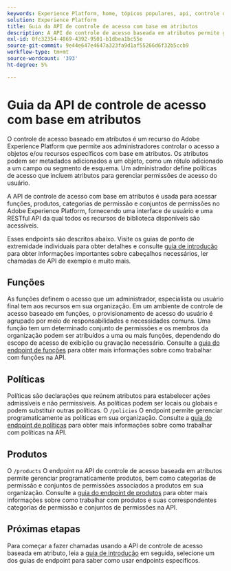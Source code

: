 ```yaml
---
keywords: Experience Platform, home, tópicos populares, api, controle de acesso baseado em atributos, Controle de acesso baseado em atributos
solution: Experience Platform
title: Guia da API de controle de acesso com base em atributos
description: A API de controle de acesso baseada em atributos permite gerenciar programaticamente funções e políticas no Adobe Experience Platform. Siga este manual para saber como executar operações importantes usando a API.
exl-id: 0fc32354-4869-4392-9501-b1dbea1bc55e
source-git-commit: 9e44e647e4647a323fa9d1af55266d6f32b5ccb9
workflow-type: tm+mt
source-wordcount: '393'
ht-degree: 5%

---
```


# Guia da API de controle de acesso com base em atributos

O controle de acesso baseado em atributos é um recurso do Adobe Experience Platform que permite aos administradores controlar o acesso a objetos e/ou recursos específicos com base em atributos. Os atributos podem ser metadados adicionados a um objeto, como um rótulo adicionado a um campo ou segmento de esquema. Um administrador define políticas de acesso que incluem atributos para gerenciar permissões de acesso do usuário.

A API de controle de acesso com base em atributos é usada para acessar funções, produtos, categorias de permissão e conjuntos de permissões no Adobe Experience Platform, fornecendo uma interface de usuário e uma RESTful API da qual todos os recursos de biblioteca disponíveis são acessíveis.

Esses endpoints são descritos abaixo. Visite os guias de ponto de extremidade individuais para obter detalhes e consulte [guia de introdução](./getting-started.md) para obter informações importantes sobre cabeçalhos necessários, ler chamadas de API de exemplo e muito mais.

## Funções

As funções definem o acesso que um administrador, especialista ou usuário final tem aos recursos em sua organização. Em um ambiente de controle de acesso baseado em funções, o provisionamento de acesso do usuário é agrupado por meio de responsabilidades e necessidades comuns. Uma função tem um determinado conjunto de permissões e os membros da organização podem ser atribuídos a uma ou mais funções, dependendo do escopo de acesso de exibição ou gravação necessário. Consulte a [guia do endpoint de funções](./roles.md) para obter mais informações sobre como trabalhar com funções na API.

## Políticas

Políticas são declarações que reúnem atributos para estabelecer ações admissíveis e não permissíveis. As políticas podem ser locais ou globais e podem substituir outras políticas. O `/policies` O endpoint permite gerenciar programaticamente as políticas em sua organização. Consulte a [guia do endpoint de políticas](./policies.md) para obter mais informações sobre como trabalhar com políticas na API.

## Produtos

O `/products` O endpoint na API de controle de acesso baseada em atributos permite gerenciar programaticamente produtos, bem como categorias de permissão e conjuntos de permissões associados a produtos em sua organização. Consulte a [guia do endpoint de produtos](./products.md) para obter mais informações sobre como trabalhar com produtos e suas correspondentes categorias de permissão e conjuntos de permissões na API.

## Próximas etapas

Para começar a fazer chamadas usando a API de controle de acesso baseada em atributo, leia a [guia de introdução](./getting-started.md) em seguida, selecione um dos guias de endpoint para saber como usar endpoints específicos.
